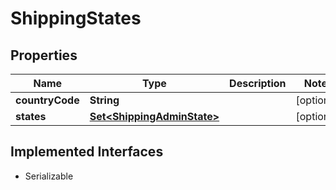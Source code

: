 

# ShippingStates


## Properties

| Name | Type | Description | Notes |
|------------ | ------------- | ------------- | -------------|
|**countryCode** | **String** |  |  [optional] |
|**states** | [**Set&lt;ShippingAdminState&gt;**](ShippingAdminState.md) |  |  [optional] |


## Implemented Interfaces

* Serializable


